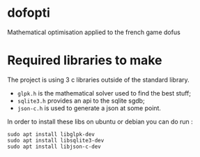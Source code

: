 # dofopti
Mathematical optimisation applied to the french game dofus

# Required libraries to make

The project is using 3 c libraries outside of the standard library.
- `glpk.h` is the mathematical solver used to find the best stuff;
- `sqlite3.h` provides an api to the sqlite sgdb;
- `json-c.h` is used to generate a json at some point.

In order to install these libs on ubuntu or debian you can do run :
```
sudo apt install libglpk-dev
sudo apt install libsqlite3-dev
sudo apt install libjson-c-dev
```
